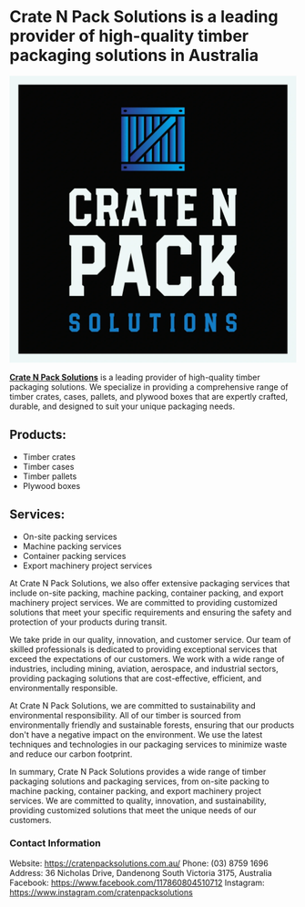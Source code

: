 # Crate N Pack Solutions is a leading provider of high-quality timber packaging solutions in Australia

[![Crate N Pack Solutions](https://raw.githubusercontent.com/samisweb/Timbers/main/blob-0011.webp "Crate N Pack Solutions")](https://cratenpacksolutions.com.au/ "Crate N Pack Solutions")

[**Crate N Pack Solutions**](https://cratenpacksolutions.com.au/ "Crate N Pack Solutions") is a leading provider of high-quality timber packaging solutions. We specialize in providing a comprehensive range of timber crates, cases, pallets, and plywood boxes that are expertly crafted, durable, and designed to suit your unique packaging needs.

## Products:
- Timber crates
- Timber cases
- Timber pallets
- Plywood boxes

## Services:
- On-site packing services
- Machine packing services
- Container packing services
- Export machinery project services

At Crate N Pack Solutions, we also offer extensive packaging services that include on-site packing, machine packing, container packing, and export machinery project services. We are committed to providing customized solutions that meet your specific requirements and ensuring the safety and protection of your products during transit.

We take pride in our quality, innovation, and customer service. Our team of skilled professionals is dedicated to providing exceptional services that exceed the expectations of our customers. We work with a wide range of industries, including mining, aviation, aerospace, and industrial sectors, providing packaging solutions that are cost-effective, efficient, and environmentally responsible.

At Crate N Pack Solutions, we are committed to sustainability and environmental responsibility. All of our timber is sourced from environmentally friendly and sustainable forests, ensuring that our products don't have a negative impact on the environment. We use the latest techniques and technologies in our packaging services to minimize waste and reduce our carbon footprint.

In summary, Crate N Pack Solutions provides a wide range of timber packaging solutions and packaging services, from on-site packing to machine packing, container packing, and export machinery project services. We are committed to quality, innovation, and sustainability, providing customized solutions that meet the unique needs of our customers.

### Contact Information
Website: https://cratenpacksolutions.com.au/
Phone: (03) 8759 1696
Address: 36 Nicholas Drive, Dandenong South Victoria 3175, Australia
Facebook: https://www.facebook.com/117860804510712
Instagram: https://www.instagram.com/cratenpacksolutions
